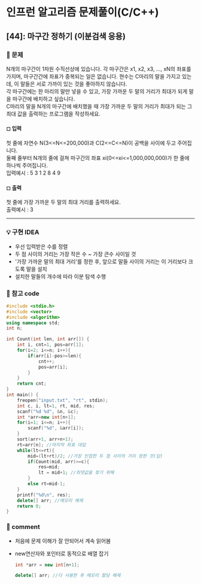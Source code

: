 # 인프런 알고리즘 문제풀이(C/C++)

## [44]: 마구간 정하기 (이분검색 응용)

### 🌴 문제

N개의 마구간이 1차원 수직선상에 있습니다. 각 마구간은 x1, x2, x3, ..., xN의 좌표를 가지며, 마구간간에 좌표가 중복되는 일은 없습니다.
현수는 C마리의 말을 가지고 있는데, 이 말들은 서로 가까이 있는 것을 좋아하지 않습니다.<br>
각 마구간에는 한 마리의 말만 넣을 수 있고, 가장 가까운 두 말의 거리가 최대가 되게 말을
마구간에 배치하고 싶습니다.<br>
C마리의 말을 N개의 마구간에 배치했을 때 가장 가까운 두 말의 거리가 최대가 되는 그 최대
값을 출력하는 프로그램을 작성하세요.

#### ◻ 입력

첫 줄에 자연수 N(3<=N<=200,000)과 C(2<=C<=N)이 공백을 사이에 두고 주어집니다. <br>
둘째 줄부터 N개의 줄에 걸쳐 마구간의 좌표 xi(0<=xi<=1,000,000,000)가 한 줄에 하나씩
주어집니다.<br>
입력예시 : 5 3 1 2 8 4 9

#### ◻ 출력

첫 줄에 가장 가까운 두 말의 최대 거리를 출력하세요.<br>
출력예시 : 3

---

### 💡 구현 IDEA

- 우선 입력받은 수를 정렬<br>
- 두 점 사이의 거리는 가장 작은 수 ~ 가장 큰수 사이일 것<br>
- '가장 가까운 말의 최대 거리'를 정한 후, 앞으로 말들 사이의 거리는 이 거리보다 크도록 말을 설치<br>
- 설치한 말들의 개수에 따라 이분 탐색 수행

### 💬 참고 code

```c++
#include <stdio.h>
#include <vector>
#include <algorithm>
using namespace std;
int n;

int Count(int len, int arr[]) {
	int i, cnt=1, pos=arr[1];
	for(i=2; i<=n; i++){
		if(arr[i]-pos>=len){
			cnt++;
			pos=arr[i];
		}
	}
	return cnt;
}
int main() {
	freopen("input.txt", "rt", stdin);
	int c, i, lt=1, rt, mid, res;
	scanf("%d %d", &n, &c);
	int *arr=new int[n+1];
	for(i=1; i<=n; i++){
		scanf("%d", &arr[i]);
	}
	sort(arr+1, arr+n+1);
	rt=arr[n]; //마지막 좌표 대입
	while(lt<=rt){
		mid=(lt+rt)/2; //가장 인접한 두 점 사이의 거리 정한 것(답)
		if(Count(mid, arr)>=c){
			res=mid;
			lt = mid+1; //최댓값을 찾기 위해
		}
		else rt=mid-1;
	}
	printf("%d\n", res);
	delete[] arr; //메모리 해제
	return 0;
}

```

### 📙 comment

- 처음에 문제 이해가 잘 안되어서 계속 읽어봄<br>
- new연산자와 포인터로 동적으로 배열 잡기

  ```c++
  int *arr = new int[n+1];

  delete[] arr; //다 사용한 후 메모리 할당 해제
  ```

